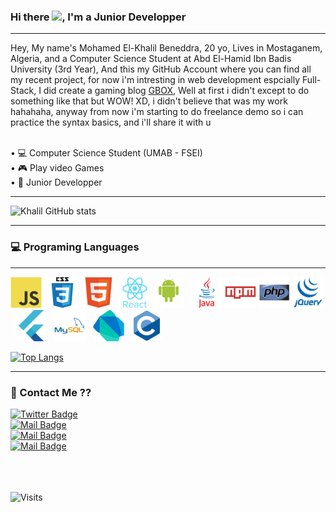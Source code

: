 ### Hi there <img src="https://raw.githubusercontent.com/MartinHeinz/MartinHeinz/master/wave.gif" width="30px">, I'm a Junior Developper
<hr/>



Hey, My name's Mohamed El-Khalil Beneddra, 20 yo, Lives in Mostaganem, Algeria, and a Computer Science Student at Abd El-Hamid Ibn Badis University (3rd Year), And this my GitHub Account where you can find all my recent project, for now i'm intresting in web development espcially Full-Stack, I did create a gaming blog <a href="https://github.com/khalil227/GBOX_Gaming_Blog">GBOX</a>, Well at first i didn't except to do something like that but WOW! XD, i didn't believe that was my work hahahaha, 
anyway from now i'm starting to do freelance demo so i can practice the syntax basics, and i'll share it with u<br/><br/>

  • 💻  Computer Science Student (UMAB - FSEI) <br/>
  • 🎮  Play video Games <br/>
  • 💎  Junior Developper <br/>

<hr/>

![Khalil GitHub stats](https://github-readme-stats.vercel.app/api?username=khalil227&show_icons=true&theme=gotham)


<hr/>

 

### 💻 Programing Languages
<hr/>

<img src="https://github.com/devicons/devicon/blob/master/icons/javascript/javascript-original.svg" alt="Css Logo" with="50" height="50"/> &nbsp;<img src="https://github.com/devicons/devicon/blob/master/icons/css3/css3-original-wordmark.svg" alt="JavaScript Logo" with="50" height="50"/> &nbsp;<img src="https://github.com/devicons/devicon/blob/master/icons/html5/html5-original.svg" alt="Hmtl Logo" with="50" height="50"/> &nbsp;<img src="https://github.com/devicons/devicon/blob/master/icons/react/react-original-wordmark.svg" alt="React Logo" with="50" height="50"/>&nbsp;<img src="https://github.com/devicons/devicon/blob/master/icons/android/android-original-wordmark.svg" alt="android Logo" with="50" height="50"/> &nbsp; <img src="https://github.com/devicons/devicon/blob/master/icons/java/java-original-wordmark.svg" alt="Java Logo" with="50" height="50"/>&nbsp;<img src="https://github.com/devicons/devicon/blob/master/icons/npm/npm-original-wordmark.svg" alt="npm Logo" with="50" height="50"/>&nbsp;<img src="https://github.com/devicons/devicon/blob/master/icons/php/php-original.svg" alt="php Logo" with="50" height="50"/>&nbsp;<img src="https://github.com/devicons/devicon/blob/master/icons/jquery/jquery-plain-wordmark.svg" alt="php Logo" with="50" height="50"/> &nbsp;
<img src="https://github.com/devicons/devicon/blob/master/icons/flutter/flutter-original.svg" alt="php Logo" with="50" height="50"/> &nbsp;
<img src="https://github.com/devicons/devicon/blob/master/icons/mysql/mysql-original-wordmark.svg" alt="php Logo" with="50" height="50"/> &nbsp;
<img src="https://github.com/devicons/devicon/blob/master/icons/dart/dart-original.svg" alt="php Logo" with="50" height="50"/> &nbsp;
<img src="https://github.com/devicons/devicon/blob/master/icons/c/c-original.svg" alt="php Logo" with="50" height="50"/> &nbsp;


[![Top Langs](https://github-readme-stats.vercel.app/api/top-langs/?username=khalil227&theme=gotham&layout=compact)](https://github.com/anuraghazra/github-readme-stats)


<hr/>

### 📩 Contact Me ??

[![Twitter Badge](https://img.shields.io/badge/-@ElBeneddra-1ca0f1?style=flat&labelColor=1ca0f1&logo=twitter&logoColor=white&link=https://twitter.com/ElBeneddra)](https://twitter.com/ElBeneddra) <br/>
[![Mail Badge](https://img.shields.io/badge/-@khalilbnd.exe-e84393?style=flat&labelColor=e84392&logo=instagram&logoColor=white)](https://www.instagram.com/khalilbnd.exe/) <br/>
[![Mail Badge](https://img.shields.io/badge/-@khalilbnd.exe-2374e1?style=flat&labelColor=2374e1&logo=facebook&logoColor=white)](https://www.facebook.com/kbeneddra/) <br/>
[![Mail Badge](https://img.shields.io/badge/-beneddrakhalil@gmail.com-c0392b?style=flat&labelColor=c0392b&logo=gmail&logoColor=white)](mailto:beneddrakhalil@gmail.com) <br/>

<br/><br/><br/>![Visits](https://visitor-badge.glitch.me/badge?page_id=khalil227.khalil227)





